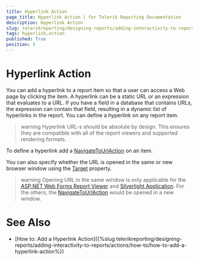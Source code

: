 ```yaml
---
title: Hyperlink Action
page_title: Hyperlink Action | for Telerik Reporting Documentation
description: Hyperlink Action
slug: telerikreporting/designing-reports/adding-interactivity-to-reports/actions/hyperlink-action
tags: hyperlink,action
published: True
position: 5
---
```


# Hyperlink Action

You can add a hyperlink to a report item so that a user can access a Web page by clicking the item. A hyperlink can be a static URL or an expression that evaluates to a URL. If you have a field in a database	that contains URLs, the expression can contain that field, resulting in a dynamic list of hyperlinks in the report. You can define a hyperlink on any report item. 

>warning Hyperlink URL-s should be absolute by design. This ensures they are compatible with all of the report viewers and supported rendering formats.           


To define a hyperlink add a [NavigateToUrlAction](/reporting/api/Telerik.Reporting.NavigateToUrlAction) on an item.

You can also specify whether the URL is opened in the same or new browser window using the [Target](/reporting/api/Telerik.Reporting.NavigateToUrlAction#Telerik_Reporting_NavigateToUrlAction_Target)  property.

>warning Opening URL in the same window is only applicable for the [ASP.NET Web Forms Report Viewer](../../../using-reports-in-applications/display-reports-in-applications/web-application/asp.net-web-forms-report-viewer/overview%}) and [Silverlight Application](../../../using-reports-in-applications/display-reports-in-applications/silverlight-application/overview%}). For the others, the [NavigateToUrlAction](/reporting/api/Telerik.Reporting.NavigateToUrlAction) would be opened in a new window.


# See Also

 * [How to: Add a Hyperlink Action]({%slug telerikreporting/designing-reports/adding-interactivity-to-reports/actions/how-to/how-to-add-a-hyperlink-action%})